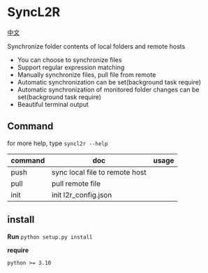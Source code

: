 # SyncL2R

[中文](./readme_cn.md)

Synchronize folder contents of local folders and remote hosts

- You can choose to synchronize files
- Support regular expression matching
- Manually synchronize files, pull file from remote
- Automatic synchronization can be set(background task require)
- Automatic synchronization of monitored folder changes can be set(background task require)
- Beautiful terminal output

## Command

for more help, type
`syncl2r --help`

| command | doc                            | usage |
| ------- | ------------------------------ | ----- |
| push    | sync local file to remote host |
| pull    | pull remote file               |
| init    | init l2r_config.json           |

## install

**Run**
`python setup.py install`

**require**

```
python >= 3.10
```
